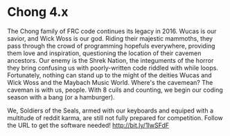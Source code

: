 Chong 4.x
=========
The Chong family of FRC code continues its legacy in 2016. Wucas is our savior, and Wick Woss is our god. Riding their majestic mammoths, they pass through the crowd of programming hopefuls everywhere, providing them love and inspiration, questioning the location of their cavemen ancestors. Our enemy is the Shrek Nation, the integuments of the horror they bring confusing us with poorly-written code riddled with while loops. Fortunately, nothing can stand up to the might of the deities Wucas and Wick Woss and the Maybach Music World. Where's the cavemean? The caveman is with us, people. With 8 cuils and counting, we begin our coding season with a bang (or a hamburger).  

We, Soldiers of the Seals, armed with our keyboards and equiped with a multitude of reddit karma, are still not fully prepared for competition. Follow the URL to get the software needed!
http://bit.ly/1IwSFdF

